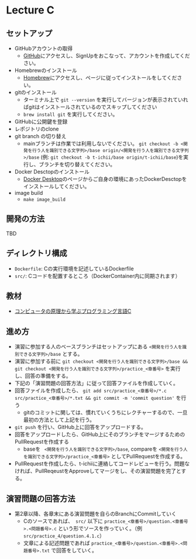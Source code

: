 # Lecture C

## セットアップ

- GitHubアカウントの取得
  - [GitHub](https://github.com/)にアクセスし、SignUpをおこなって、アカウントを作成してください。
- Homebrewのインストール
  - [Homebrew](https://brew.sh/index_ja)にアクセスし、ページに従ってインストールをしてください。
- gitのインストール
  - ターミナル上で `git --version` を実行してバージョンが表示されていればgitはインストールされているのでスキップしてください
  - `brew install git` を実行してください。
- GitHubに公開鍵を登録
- レポジトリのclone
- git branch の切り替え
  - mainブランチは作業では利用しないでください。 `git checkout -b <開発を行う人を識別できる文字列>/base origin/<開発を行う人を識別できる文字列>/base` (例: `git checkout -b t-ichii/base origin/t-ichii/base`)を実行し、ブランチを切り替えてください。
- Docker Desctopのインストール
  - [Docker Desktop](https://docs.docker.jp/desktop/toc.html)のページからご自身の環境にあったDockerDesctopをインストールしてください。
- image build
  - `make image_build`

## 開発の方法

TBD

## ディレクトリ構成

- `Dockerfile`: Cの実行環境を記述しているDockerfile
- `src/`: Cコードを配置するところ（DockerContainer内に同期されます）

## 教材

- [コンピュータの原理から学ぶプログラミング言語C](https://www.amazon.co.jp/dp/4320124774)

## 進め方

- 演習に参加する人のベースブランチはセットアップにある `<開発を行う人を識別できる文字列>/base` とする。
- 演習に参加する前に `git checkout <開発を行う人を識別できる文字列>/base && git checkout <開発を行う人を識別できる文字列>/practice_<章番号>` を実行し、回答の準備をする。
- 下記の「演習問題の回答方法」に従って回答ファイルを作成していく。
- 回答ファイルを作成したら、 `git add src/practice_<章番号>/*.c　src/practice_<章番号>/*.txt && git commit -m 'commit question'` を行う
  - gitのコミットに関しては、慣れていくうちにレクチャーするので、一旦最初の方法として上記を行う。
- `git push` を行い、GitHub上に回答をアップロードする。
- 回答をアップロードしたら、GitHub上にそのブランチをマージするためのPullRequestを作成する
  - baseを ` <開発を行う人を識別できる文字列>/base`, compareを `<開発を行う人を識別できる文字列>/practice_<章番号>` としてPullRequestを作成する。
- PullRequestを作成したら、t-ichiiに連絡してコードレビューを行う。問題なければ、PullReqeustをApproveしてマージをし、その演習問題を完了とする。

## 演習問題の回答方法

- 第2章以降、各章末にある演習問題を自らのBranchにCommitしていく
  - Cのソースであれば、　`src/` 以下に `practice_<章番号>/question.<章番号>.<問題番号>.c` という形でソースを作っていく。（例 `src/practice_4/question.4.1.c`）
  - 文章による記述問題であれば `practice_<章番号>/question.<章番号>.<問題番号>.txt` で回答をしていく。

